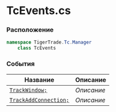 
# TcEvents.cs
### Расположение
```csharp
namespace TigerTrade.Tc.Manager  
    class TcEvents
```

### События
| Название | Описание |
| --- | --- |
| [`TrackWindow;`](./События/TrackWindow;.md) | *Описание* |
| [`TrackAddConnection;`](./События/TrackAddConnection;.md) | *Описание* |
